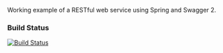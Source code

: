 Working example of a RESTful web service using Spring and Swagger 2.

### Build Status
[![Build Status](https://travis-ci.org/sderbis/spring-rest-swagger.svg?branch=master)](https://travis-ci.org/sderbis/spring-rest-swagger)
